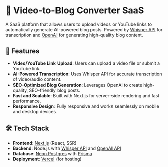 # 🎥 Video-to-Blog Converter SaaS

A SaaS platform that allows users to upload videos or YouTube links to automatically generate AI-powered blog posts. Powered by [Whisper API](https://openai.com/research/whisper) for transcription and [OpenAI](https://openai.com/api/) for generating high-quality blog content.

## 🚀 Features

- **Video/YouTube Link Upload**: Users can upload a video file or submit a YouTube link.
- **AI-Powered Transcription**: Uses Whisper API for accurate transcription of video/audio content.
- **SEO-Optimized Blog Generation**: Leverages OpenAI to create high-quality, SEO-friendly blog posts.
- **Fast and Scalable**: Built with Next.js for server-side rendering and fast performance.
- **Responsive Design**: Fully responsive and works seamlessly on mobile and desktop devices.

## 🛠️ Tech Stack

- **Frontend**: [Next.js](https://nextjs.org/) (React, SSR)
- **Backend**: Node.js with [Whisper API](https://openai.com/research/whisper) and [OpenAI API](https://openai.com/api/)
- **Database**: [Neon Postgres](https://neon.tech/) with [Prisma](https://www.prisma.io/)
- **Deployment**: [Vercel](https://vercel.com/) (for hosting)
